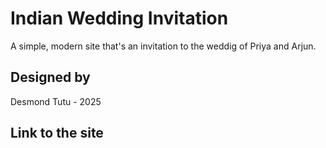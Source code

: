 # Indian Wedding Invitation

A simple, modern site that's an invitation to the weddig of Priya and Arjun.

## Designed by

Desmond Tutu - 2025

## Link to the site
